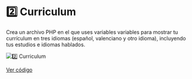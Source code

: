# 2️⃣ Curriculum

Crea un archivo PHP en el que uses variables variables para mostrar tu currículum en tres idiomas (español, valenciano y otro idioma), incluyendo tus estudios e idiomas hablados.

![2️⃣ Curriculum](ruta/a/la/imagen_curriculum.jpg)

[Ver código](https://github.com/LoganNDE/Ejercicios-PHP/tree/main/1-Ejercicios/curriculum/curriculum.php)
